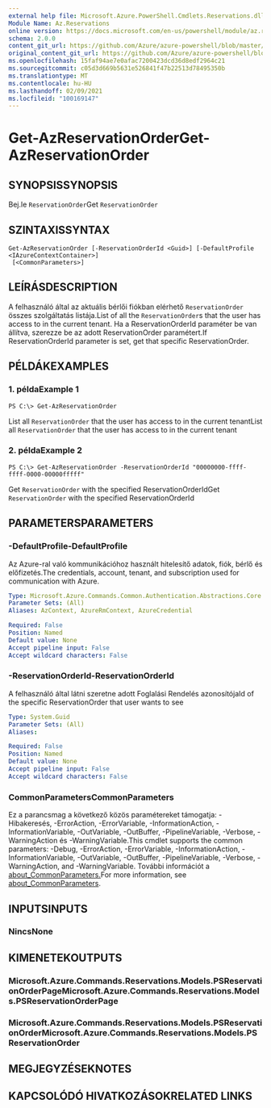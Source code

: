 ```yaml
---
external help file: Microsoft.Azure.PowerShell.Cmdlets.Reservations.dll-Help.xml
Module Name: Az.Reservations
online version: https://docs.microsoft.com/en-us/powershell/module/az.reservations/get-azreservationorder
schema: 2.0.0
content_git_url: https://github.com/Azure/azure-powershell/blob/master/src/Reservations/Reservations/help/Get-AzReservationOrder.md
original_content_git_url: https://github.com/Azure/azure-powershell/blob/master/src/Reservations/Reservations/help/Get-AzReservationOrder.md
ms.openlocfilehash: 15faf94ae7e0afac7200423dcd36d8edf2964c21
ms.sourcegitcommit: c05d3d669b5631e526841f47b22513d78495350b
ms.translationtype: MT
ms.contentlocale: hu-HU
ms.lasthandoff: 02/09/2021
ms.locfileid: "100169147"
---
```

# <span data-ttu-id="47dc1-101">Get-AzReservationOrder</span><span class="sxs-lookup"><span data-stu-id="47dc1-101">Get-AzReservationOrder</span></span>

## <span data-ttu-id="47dc1-102">SYNOPSIS</span><span class="sxs-lookup"><span data-stu-id="47dc1-102">SYNOPSIS</span></span>
<span data-ttu-id="47dc1-103">Bej.le `ReservationOrder`</span><span class="sxs-lookup"><span data-stu-id="47dc1-103">Get `ReservationOrder`</span></span>

## <span data-ttu-id="47dc1-104">SZINTAXIS</span><span class="sxs-lookup"><span data-stu-id="47dc1-104">SYNTAX</span></span>

```
Get-AzReservationOrder [-ReservationOrderId <Guid>] [-DefaultProfile <IAzureContextContainer>]
 [<CommonParameters>]
```

## <span data-ttu-id="47dc1-105">LEÍRÁS</span><span class="sxs-lookup"><span data-stu-id="47dc1-105">DESCRIPTION</span></span>
<span data-ttu-id="47dc1-106">A felhasználó által az aktuális bérlői fiókban elérhető `ReservationOrder` összes szolgáltatás listája.</span><span class="sxs-lookup"><span data-stu-id="47dc1-106">List of all the `ReservationOrder`s that the user has access to in the current tenant.</span></span> <span data-ttu-id="47dc1-107">Ha a ReservationOrderId paraméter be van állítva, szerezze be az adott ReservationOrder paramétert.</span><span class="sxs-lookup"><span data-stu-id="47dc1-107">If ReservationOrderId parameter is set, get that specific ReservationOrder.</span></span>

## <span data-ttu-id="47dc1-108">PÉLDÁK</span><span class="sxs-lookup"><span data-stu-id="47dc1-108">EXAMPLES</span></span>

### <span data-ttu-id="47dc1-109">1. példa</span><span class="sxs-lookup"><span data-stu-id="47dc1-109">Example 1</span></span>
```
PS C:\> Get-AzReservationOrder
```

<span data-ttu-id="47dc1-110">List all `ReservationOrder` that the user has access to in the current tenant</span><span class="sxs-lookup"><span data-stu-id="47dc1-110">List all `ReservationOrder` that the user has access to in the current tenant</span></span>

### <span data-ttu-id="47dc1-111">2. példa</span><span class="sxs-lookup"><span data-stu-id="47dc1-111">Example 2</span></span>
```
PS C:\> Get-AzReservationOrder -ReservationOrderId "00000000-ffff-ffff-0000-00000fffff"
```

<span data-ttu-id="47dc1-112">Get `ReservationOrder` with the specified ReservationOrderId</span><span class="sxs-lookup"><span data-stu-id="47dc1-112">Get `ReservationOrder` with the specified ReservationOrderId</span></span>

## <span data-ttu-id="47dc1-113">PARAMETERS</span><span class="sxs-lookup"><span data-stu-id="47dc1-113">PARAMETERS</span></span>

### <span data-ttu-id="47dc1-114">-DefaultProfile</span><span class="sxs-lookup"><span data-stu-id="47dc1-114">-DefaultProfile</span></span>
<span data-ttu-id="47dc1-115">Az Azure-ral való kommunikációhoz használt hitelesítő adatok, fiók, bérlő és előfizetés.</span><span class="sxs-lookup"><span data-stu-id="47dc1-115">The credentials, account, tenant, and subscription used for communication with Azure.</span></span>

```yaml
Type: Microsoft.Azure.Commands.Common.Authentication.Abstractions.Core.IAzureContextContainer
Parameter Sets: (All)
Aliases: AzContext, AzureRmContext, AzureCredential

Required: False
Position: Named
Default value: None
Accept pipeline input: False
Accept wildcard characters: False
```

### <span data-ttu-id="47dc1-116">-ReservationOrderId</span><span class="sxs-lookup"><span data-stu-id="47dc1-116">-ReservationOrderId</span></span>
<span data-ttu-id="47dc1-117">A felhasználó által látni szeretne adott Foglalási Rendelés azonosítója</span><span class="sxs-lookup"><span data-stu-id="47dc1-117">Id of the specific ReservationOrder that user wants to see</span></span>

```yaml
Type: System.Guid
Parameter Sets: (All)
Aliases:

Required: False
Position: Named
Default value: None
Accept pipeline input: False
Accept wildcard characters: False
```

### <span data-ttu-id="47dc1-118">CommonParameters</span><span class="sxs-lookup"><span data-stu-id="47dc1-118">CommonParameters</span></span>
<span data-ttu-id="47dc1-119">Ez a parancsmag a következő közös paramétereket támogatja: -Hibakeresés, -ErrorAction, -ErrorVariable, -InformationAction, -InformationVariable, -OutVariable, -OutBuffer, -PipelineVariable, -Verbose, -WarningAction és -WarningVariable.</span><span class="sxs-lookup"><span data-stu-id="47dc1-119">This cmdlet supports the common parameters: -Debug, -ErrorAction, -ErrorVariable, -InformationAction, -InformationVariable, -OutVariable, -OutBuffer, -PipelineVariable, -Verbose, -WarningAction, and -WarningVariable.</span></span> <span data-ttu-id="47dc1-120">További információt a [about_CommonParameters.](http://go.microsoft.com/fwlink/?LinkID=113216)</span><span class="sxs-lookup"><span data-stu-id="47dc1-120">For more information, see [about_CommonParameters](http://go.microsoft.com/fwlink/?LinkID=113216).</span></span>

## <span data-ttu-id="47dc1-121">INPUTS</span><span class="sxs-lookup"><span data-stu-id="47dc1-121">INPUTS</span></span>

### <span data-ttu-id="47dc1-122">Nincs</span><span class="sxs-lookup"><span data-stu-id="47dc1-122">None</span></span>

## <span data-ttu-id="47dc1-123">KIMENETEK</span><span class="sxs-lookup"><span data-stu-id="47dc1-123">OUTPUTS</span></span>

### <span data-ttu-id="47dc1-124">Microsoft.Azure.Commands.Reservations.Models.PSReservationOrderPage</span><span class="sxs-lookup"><span data-stu-id="47dc1-124">Microsoft.Azure.Commands.Reservations.Models.PSReservationOrderPage</span></span>

### <span data-ttu-id="47dc1-125">Microsoft.Azure.Commands.Reservations.Models.PSReservationOrder</span><span class="sxs-lookup"><span data-stu-id="47dc1-125">Microsoft.Azure.Commands.Reservations.Models.PSReservationOrder</span></span>

## <span data-ttu-id="47dc1-126">MEGJEGYZÉSEK</span><span class="sxs-lookup"><span data-stu-id="47dc1-126">NOTES</span></span>

## <span data-ttu-id="47dc1-127">KAPCSOLÓDÓ HIVATKOZÁSOK</span><span class="sxs-lookup"><span data-stu-id="47dc1-127">RELATED LINKS</span></span>
